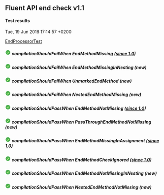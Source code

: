 ## Fluent API end check v1.1
#### Test results
Tue, 19 Jun 2018 17:14:57 +0200

[EndProcessorTest](src/test/java/fluent/api/EndProcessorTest.java)
##### ![PASSED](icons8-passed-18.png)  compilationShouldFailWhen EndMethodMissing _([since 1.0](TEST-REPORT-1.0.md))_
##### ![PASSED](icons8-passed-18.png)  compilationShouldFailWhen EndMethodMissingInNesting _(new)_
##### ![PASSED](icons8-passed-18.png)  compilationShouldFailWhen UnmarkedEndMethod _(new)_
##### ![PASSED](icons8-passed-18.png)  compilationShouldFailWhen NestedEndMethodMissing _(new)_
##### ![PASSED](icons8-passed-18.png)  compilationShouldPassWhen EndMethodNotMissing _([since 1.0](TEST-REPORT-1.0.md))_
##### ![PASSED](icons8-passed-18.png)  compilationShouldPassWhen PassThroughEndMethodNotMissing _(new)_
##### ![PASSED](icons8-passed-18.png)  compilationShouldPassWhen EndMethodMissingInAssignment _([since 1.0](TEST-REPORT-1.0.md))_
##### ![PASSED](icons8-passed-18.png)  compilationShouldPassWhen EndMethodCheckIgnored _([since 1.0](TEST-REPORT-1.0.md))_
##### ![PASSED](icons8-passed-18.png)  compilationShouldPassWhen EndMethodNotMissingInNesting _(new)_
##### ![PASSED](icons8-passed-18.png)  compilationShouldPassWhen NestedEndMethodNotMissing _(new)_

